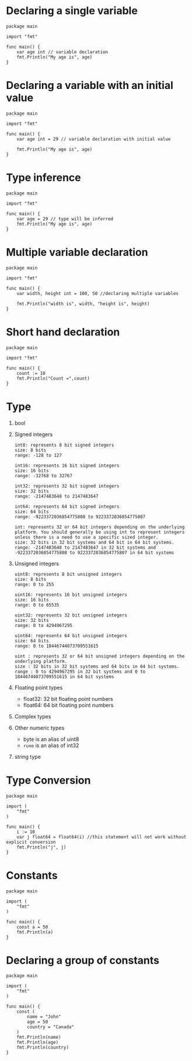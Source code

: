 # Declaring a single variable

```
package main

import "fmt"

func main() {
	var age int // variable declaration
	fmt.Println("My age is", age)
}
```

# Declaring a variable with an initial value

```
package main

import "fmt"

func main() {
	var age int = 29 // variable declaration with initial value

	fmt.Println("My age is", age)
}
```

# Type inference

```
package main

import "fmt"

func main() {
	var age = 29 // type will be inferred
	fmt.Println("My age is", age)
}
```

# Multiple variable declaration

```
package main

import "fmt"

func main() {
	var width, height int = 100, 50 //declaring multiple variables

	fmt.Println("width is", width, "height is", height)
}
```

# Short hand declaration

```
package main

import "fmt"

func main() {
	count := 10
	fmt.Println("Count =",count)
}
```

# Type

1. bool
2. Signed integers

   ```
   int8: represents 8 bit signed integers
   size: 8 bits
   range: -128 to 127

   int16: represents 16 bit signed integers
   size: 16 bits
   range: -32768 to 32767

   int32: represents 32 bit signed integers
   size: 32 bits
   range: -2147483648 to 2147483647

   int64: represents 64 bit signed integers
   size: 64 bits
   range: -9223372036854775808 to 9223372036854775807

   int: represents 32 or 64 bit integers depending on the underlying platform. You should generally be using int to represent integers unless there is a need to use a specific sized integer.
   size: 32 bits in 32 bit systems and 64 bit in 64 bit systems.
   range: -2147483648 to 2147483647 in 32 bit systems and -9223372036854775808 to 9223372036854775807 in 64 bit systems
   ```

3. Unsigned integers

   ```
   uint8: represents 8 bit unsigned integers
   size: 8 bits
   range: 0 to 255

   uint16: represents 16 bit unsigned integers
   size: 16 bits
   range: 0 to 65535

   uint32: represents 32 bit unsigned integers
   size: 32 bits
   range: 0 to 4294967295

   uint64: represents 64 bit unsigned integers
   size: 64 bits
   range: 0 to 18446744073709551615

   uint : represents 32 or 64 bit unsigned integers depending on the underlying platform.
   size : 32 bits in 32 bit systems and 64 bits in 64 bit systems.
   range : 0 to 4294967295 in 32 bit systems and 0 to 18446744073709551615 in 64 bit systems
   ```

4. Floating point types

   - float32: 32 bit floating point numbers
   - float64: 64 bit floating point numbers

5. Complex types
6. Other numeric types

   - byte is an alias of uint8
   - `rune` is an alias of int32

7. string type

# Type Conversion

```
package main

import (
    "fmt"
)

func main() {
    i := 10
    var j float64 = float64(i) //this statement will not work without explicit conversion
    fmt.Println("j", j)
}
```

# Constants

```
package main

import (
	"fmt"
)

func main() {
	const a = 50
	fmt.Println(a)
}
```

# Declaring a group of constants

```
package main

import (
	"fmt"
)

func main() {
	const (
		name = "John"
		age = 50
		country = "Canada"
	)
	fmt.Println(name)
	fmt.Println(age)
	fmt.Println(country)
}
```
